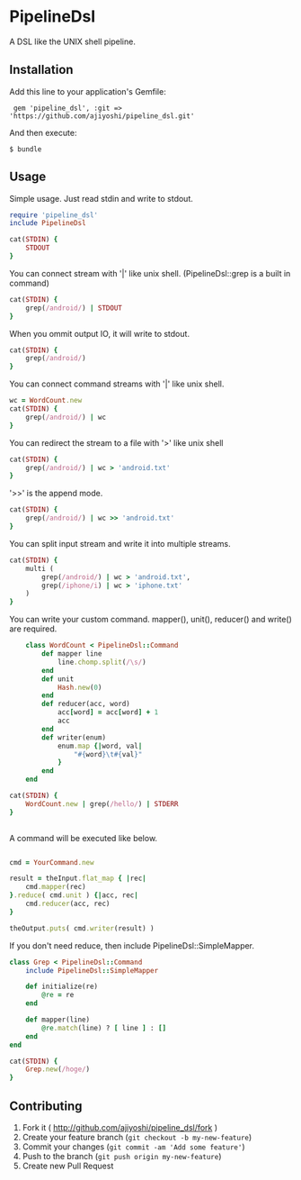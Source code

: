 # PipelineDsl

A DSL like the UNIX shell pipeline.

## Installation

Add this line to your application's Gemfile:

     gem 'pipeline_dsl', :git => 'https://github.com/ajiyoshi/pipeline_dsl.git'

And then execute:

    $ bundle

## Usage

Simple usage.
Just read stdin and write to stdout.

```ruby
require 'pipeline_dsl'
include PipelineDsl

cat(STDIN) {
    STDOUT
}
```

You can connect stream with '|' like unix shell.
(PipelineDsl::grep is a built in command)

```ruby
cat(STDIN) {
    grep(/android/) | STDOUT
}
```

When you ommit output IO, it will write to stdout.

```ruby
cat(STDIN) {
    grep(/android/)
}
```

You can connect command streams with '|' like unix shell.

```ruby
wc = WordCount.new
cat(STDIN) {
    grep(/android/) | wc 
}
```

You can redirect the stream to a file with '>' like unix shell

```ruby
cat(STDIN) {
    grep(/android/) | wc > 'android.txt'
}
```

'>>' is the append mode.

```ruby
cat(STDIN) {
    grep(/android/) | wc >> 'android.txt'
}
```

You can split input stream and write it into multiple streams.

```ruby
cat(STDIN) {
    multi (
        grep(/android/) | wc > 'android.txt',
        grep(/iphone/i) | wc > 'iphone.txt'
    )
}
```

You can write your custom command. mapper(), unit(), reducer() and write() are required.

```ruby
    class WordCount < PipelineDsl::Command
        def mapper line
            line.chomp.split(/\s/)
        end 
        def unit
            Hash.new(0)
        end 
        def reducer(acc, word)
            acc[word] = acc[word] + 1 
            acc 
        end 
        def writer(enum)
            enum.map {|word, val|
                "#{word}\t#{val}"
            }   
        end 
    end 

cat(STDIN) {
    WordCount.new | grep(/hello/) | STDERR
}
    
```

A command will be executed like below.

```ruby

cmd = YourCommand.new

result = theInput.flat_map { |rec|
    cmd.mapper(rec)
}.reduce( cmd.unit ) {|acc, rec|
    cmd.reducer(acc, rec)
}

theOutput.puts( cmd.writer(result) )
```

If you don't need reduce, then include PipelineDsl::SimpleMapper.

```ruby
class Grep < PipelineDsl::Command
    include PipelineDsl::SimpleMapper

    def initialize(re)
        @re = re
    end

    def mapper(line)
        @re.match(line) ? [ line ] : []
    end
end

cat(STDIN) {
    Grep.new(/hoge/)
}
```



## Contributing

1. Fork it ( http://github.com/ajiyoshi/pipeline_dsl/fork )
2. Create your feature branch (`git checkout -b my-new-feature`)
3. Commit your changes (`git commit -am 'Add some feature'`)
4. Push to the branch (`git push origin my-new-feature`)
5. Create new Pull Request
